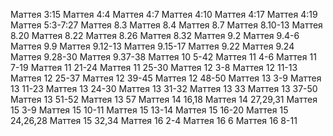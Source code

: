Маттея 3:15
Маттея 4:4
Маттея 4:7
Маттея 4:10
Маттея 4:17
Маттея 4:19
Маттея 5:3-7:27
Маттея 8.3
Маттея 8.4
Маттея 8.7
Маттея 8.10-13
Маттея 8.20
Маттея 8.22
Маттея 8.26
Маттея 8.32
Маттея 9.2
Маттея 9.4-6
Маттея 9.9
Маттея 9.12-13
Маттея 9.15-17
Маттея 9.22
Маттея 9.24
Маттея 9.28-30
Маттея 9.37-38
Маттея 10 5-42
Маттея 11 4-6
Маттея 11 7-19
Маттея 11 21-24
Маттея 11 25-30
Маттея 12 3-8
Маттея 12 11-13
Маттея 12 25-37
Маттея 12 39-45
Маттея 12 48-50
Маттея 13 3-9
Маттея 13 11-23
Маттея 13 24-30
Маттея 13 31-32
Маттея 13 33
Маттея 13 37-50
Маттея 13 51-52
Маттея 13 57
Маттея 14 16,18
Маттея 14 27,29,31
Маттея 15 3-9
Маттея 15 10-11
Маттея 15 13-14
Маттея 15 16-20
Маттея 15 24,26,28
Маттея 15 32,34
Маттея 16 2-4
Маттея 16 6
Маттея 16 8-11